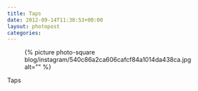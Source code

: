 ```yaml
---
title: Taps
date: 2012-09-14T11:38:53+00:00
layout: photopost
categories:
---
```


<figure class="photo photo--square">
  {% picture photo-square blog/instagram/540c86a2ca606cafcf84a1014da438ca.jpg alt="" %}
</figure>

Taps
